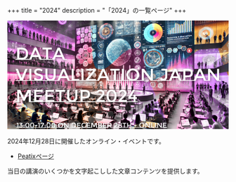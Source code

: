 +++
title = "2024"
description = "「2024」の一覧ページ"
+++

![alt text](peatix.png)

2024年12月28日に開催したオンライン・イベントです。

- [Peatixページ](https://dvj2024.peatix.com/view)

当日の講演のいくつかを文字起こしした文章コンテンツを提供します。